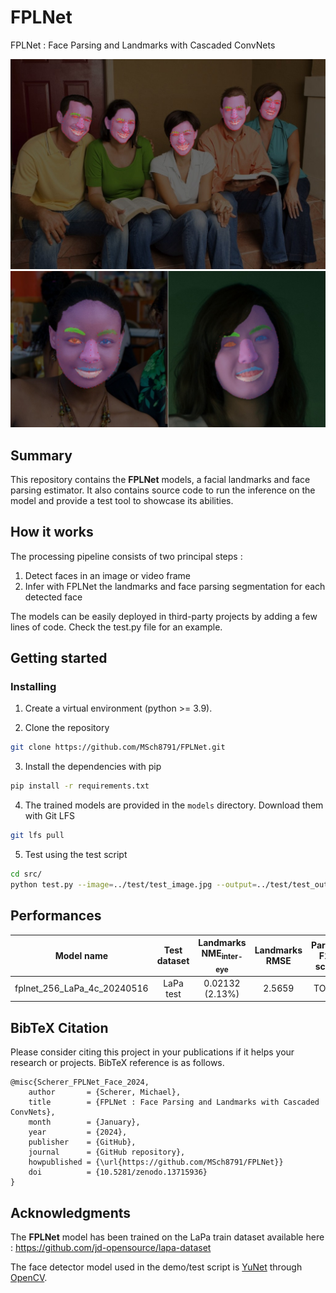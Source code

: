 # FPLNet
FPLNet : Face Parsing and Landmarks with Cascaded ConvNets

![demo](doc/image1.jpg)
![demo](doc/image2.jpg)

## Summary

This repository contains the <b>FPLNet</b> models, a facial landmarks and face parsing estimator. It also contains source code to run the inference on the model and provide a test tool to showcase its abilities.

## How it works

The processing pipeline consists of two principal steps :
1. Detect faces in an image or video frame
2. Infer with FPLNet the landmarks and face parsing segmentation for each detected face

The models can be easily deployed in third-party projects by adding a few lines of code. Check the test.py file for an example.

## Getting started
### Installing

1. Create a virtual environment (python >= 3.9).

2. Clone the repository
```bash
git clone https://github.com/MSch8791/FPLNet.git
```

3. Install the dependencies with pip
```bash
pip install -r requirements.txt
```

4. The trained models are provided in the `models` directory. Download them with Git LFS
```bash
git lfs pull
```

5. Test using the test script
```bash
cd src/
python test.py --image=../test/test_image.jpg --output=../test/test_output.jpg
```

## Performances

Model name | Test dataset | Landmarks NME<sub>inter-eye</sub> | Landmarks RMSE | Parsing F1-score |
:---: | :---: | :---: | :---: | :---: |
fplnet_256_LaPa_4c_20240516 | LaPa test | 0.02132 (2.13%) | 2.5659 | TO DO |

## BibTeX Citation

Please consider citing this project in your publications if it helps your research or projects. BibTeX reference is as follows.
```
@misc{Scherer_FPLNet_Face_2024,
    author       = {Scherer, Michael},
    title        = {FPLNet : Face Parsing and Landmarks with Cascaded ConvNets},
    month        = {January},
    year         = {2024},
    publisher    = {GitHub},
    journal      = {GitHub repository},
    howpublished = {\url{https://github.com/MSch8791/FPLNet}}
    doi          = {10.5281/zenodo.13715936}
}
```

## Acknowledgments

The <b>FPLNet</b> model has been trained on the LaPa train dataset available here : https://github.com/jd-opensource/lapa-dataset

The face detector model used in the demo/test script is [YuNet](https://github.com/ShiqiYu/libfacedetection) through [OpenCV](https://github.com/opencv).
